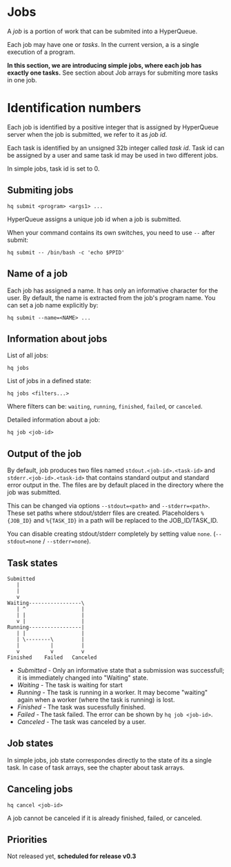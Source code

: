 
# Jobs

A *job* is a portion of work that can be submited into a HyperQueue.

Each job may have one or *tasks*. In the current version, a is a single execution of a program.

**In this section, we are introducing simple jobs, where each job has exactly one tasks.**
See section about Job arrays for submiting more tasks in one job.

# Identification numbers

Each job is identified by a positive integer that is assigned by HyperQueue server when the job is submitted, we refer to it as *job id*.

Each task is identified by an unsigned 32b integer called *task id*. Task id can be assigned by a user and same task id may be used in two different jobs.

In simple jobs, task id is set to 0.


## Submiting jobs

``hq submit <program> <args1> ...``

HyperQueue assigns a unique job id when a job is submitted.

When your command contains its own switches, you need to use ``--`` after submit:

``hq submit -- /bin/bash -c 'echo $PPID'``


## Name of a job

Each job has assigned a name. It has only an informative character for the user. By default, the name is extracted from the job's program name. You can set a job name explicitly by:

``hq submit --name=<NAME> ...``


## Information about jobs

List of all jobs:

``hq jobs``


List of jobs in a defined state:

``hq jobs <filters...>``

Where filters can be: ``waiting``, ``running``, ``finished``, ``failed``, or ``canceled``.

Detailed information about a job:

``hq job <job-id>``


## Output of the job

By default, job produces two files named ``stdout.<job-id>.<task-id>`` and ``stderr.<job-id>.<task-id>``
that contains standard output and standard error output in the.
The files are by default placed in the directory where the job was submitted.

This can be changed via options ``--stdout=<path>`` and ``--stderr=<path>``.
These set paths where stdout/stderr files are created. Placeholders
``%{JOB_ID}`` and ``%{TASK_ID}`` in a path will be replaced to the JOB_ID/TASK_ID.

You can disable creating stdout/stderr completely by setting value ``none``.
(``--stdout=none`` / ``--stderr=none``).


## Task states

```
Submitted
   |
   |
   v
Waiting-----------------\
   | ^                  |
   | |                  |
   v |                  |
Running-----------------|
   | |                  |
   | \--------\         |
   |          |         |
   v          v         v
Finished    Failed   Canceled
```

* *Submitted* - Only an informative state that a submission was successfull; it is immediately changed into "Waiting" state.
* *Waiting* - The task is waiting for start
* *Running* - The task is running in a worker. It may become "waiting" again when a worker (where the task is running) is lost.
* *Finished* - The task was sucessfully finished.
* *Failed* - The task failed. The error can be shown by ``hq job <job-id>``.
* *Canceled* -  The task was canceled by a user.


## Job states

In simple jobs, job state correspondes directly to the state of its a single task. In case of task arrays, see the chapter about task arrays.


## Canceling jobs

``hq cancel <job-id>``

A job cannot be canceled if it is already finished, failed, or canceled.



## Priorities

Not released yet, **scheduled for release v0.3**

